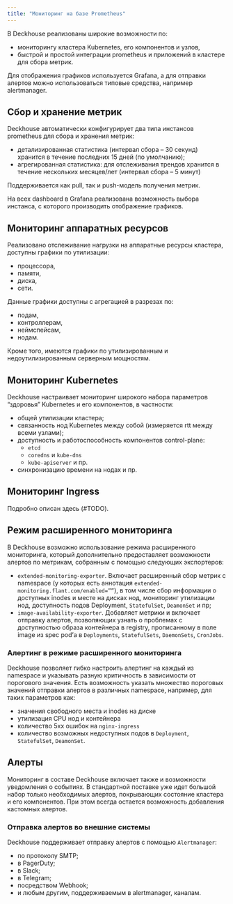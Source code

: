 ```yaml
---
title: "Мониторинг на базе Prometheus"
---
```


В Deckhouse реализованы широкие возможности по:
- мониторингу кластера Kubernetes, его компонентов и узлов,
- быстрой и простой интеграции prometheus и приложений в кластере для сбора метрик.

Для отображения графиков используется Grafana, а для отправки алертов можно использоваться типовые средства, например alertmanager.

## Cбор и хранение метрик
Deckhouse автоматически конфигурирует два типа инстансов prometheus для сбора и хранения метрик:
- детализированная статистика (интервал сбора – 30 секунд) хранится в течение последних 15 дней (по умолчанию);
- агрегированная статистика: для отслеживания трендов хранится в течение нескольких месяцев/лет (интервал сбора – 5 минут)

Поддерживается как pull, так и push-модель получения метрик.

На всех dashboard в Grafana реализована возможность выбора инстанса, с которого производить отображение графиков.

## Мониторинг аппаратных ресурсов
Реализовано отслеживание нагрузки на аппаратные ресурсы кластера, доступны графики по утилизации:
- процессора,
- памяти,
- диска,
- сети.

Данные графики доступны с агрегацией в разрезах по:
- подам,
- контроллерам,
- неймспейсам,
- нодам.

Кроме того, имеются графики по утилизированным и недоутилизированным серверным мощностям.

## Мониторинг Kubernetes

Deckhouse настраивает мониторинг широкого набора параметров “здоровья” Kubernetes и его компонентов, в частности:
- общей утилизации кластера;
- связанность нод Kubernetes между собой (измеряется rtt между всеми узлами);
- доступность и работоспособность компонентов control-plane:
  - `etcd`
  - `coredns` и `kube-dns`
  - `kube-apiserver` и пр.
- синхронизацию времени на нодах и пр.

## Мониторинг Ingress

Подробно описан здесь (#TODO).

## Режим расширенного мониторинга
В Deckhouse возможно использование режима расширенного мониторинга, который дополнительно предоставляет возможности алертов по метрикам, собранным с помощью следующих экспортеров:
- `extended-monitoring-exporter`. Включает расширенный сбор метрик с namespace (у которых есть аннотация `extended-monitoring.flant.com/enabled=””`), в том числе сбор информации о доступных inodes и месте на дисках нод, мониторинг утилизации нод, доступность подов Deployment, `StatefulSet`, `DeamonSet` и пр;
- `image-availability-exporter`.  Добавляет метрики и включает отправку алертов, позволяющих узнать о проблемах с доступностью образа контейнера в registry, прописанному в поле image из spec pod’а в `Deployments`, `StatefulSets`, `DaemonSets`, `CronJobs`.

### Алертинг в режиме расширенного мониторинга
Deckhouse позволяет гибко настроить алертинг на каждый из namespace и указывать разную критичность в зависимости от порогового значения. Есть возможность указать множество пороговых значений отправки алертов в различных namespace, например, для таких параметров как:
- значения свободного места и inodes на диске
- утилизация CPU нод и контейнера
- количество 5xx ошибок на `nginx-ingress`
- количество возможных недоступных подов в `Deployment`, `StatefulSet`, `DeamonSet`.

## Алерты
Мониторинг в составе Deckhouse включает также и возможности уведомления о событиях. В стандартной поставке уже идет большой набор только необходимых алертов, покрывающих состояние кластера и его компонентов. При этом всегда остается возможность добавления кастомных алертов.

### Отправка алертов во внешние системы
Deckhouse поддерживает отправку алертов с помощью `Alertmanager`:
- по протоколу SMTP;
- в PagerDuty;
- в Slack;
- в Telegram;
- посредством Webhook;
- и любым другим, поддерживаемым в alertmanager, каналам.
